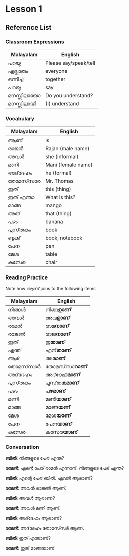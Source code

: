 # Lesson 1

## Reference List

### Classroom Expressions

| Malayalam | English               |
|-----------|-----------------------|
| പറയൂ       | Please say/speak/tell |
| എല്ലാരും    | everyone              |
| ഒന്നിച്ച്    | together              |
| പറയൂ       | say                   |
| മനസ്സിലായോ | Do you understand?    |
| മനസ്സിലായി | (I) understand        |


### Vocabulary

| Malayalam | English            |
|-----------|--------------------|
| ആണ്        | is                 |
| രാജൻ      | Rajan (male name)  |
| അവൾ       | she (informal)     |
| മണി       | Mani (female name) |
| അദ്‌ദേഹം    | he (formal)        |
| തോമസ്‌സാര   | Mr. Thomas         |
| ഇത്        | this (thing)       |
| ഇത് എന്താ   | What is this?      |
| മാങ്ങ      | mango              |
| അത്        | that (thing)       |
| പഴം       | banana             |
| പുസ്‌തകം     | book               |
| ബുക്ക്       | book, notebook     |
| പേന       | pen                |
| മേശ       | table              |
| കസേര      | chair              |

### Reading Practice

Note how ആണ് joins to the following items

| Malayalam | English   |
|-----------|-----------|
| നിങ്ങൾ     | നിങ്ങ**ളാണ്**   |
| അവൾ       | അവ**ളാണ്**     |
| രാമൻ      | രാമ**നാണ്**    |
| രാജൺ      | രാജ**നാണ്**    |
| ഇത്        | ഇ**താണ്**      |
| എന്ത്       | എന്**താണ്**     |
| ആര്        | അ**രാണ്**      |
| തോമസ്‌സാർ   | തോമസ്‌സാ**റാണ്** |
| അദ്‌ദേഹം    | അദ്‌ദേ**ഹമാണ്**  |
| പുസ്‌തകം     | പുസ്‌ത**കമാണ്**   |
| പഴം       | പ**ഴമാണ്**     |
| മണി       | മണി**യാണ്**    |
| മാങ്ങ      | മാങ്ങ**യണ്**    |
| മേശ       | മേശ**യാണ്**    |
| പേന       | പേന**യാണ്**    |
| കസേര      | കസേര**യാണ്**   |

### Conversation

**ബിൽ**: നിങ്ങളുടെ പേര് എന്ത?

**രാമൻ**: എന്റെ പേര് രാമൻ എന്നാന്. നിങ്ങളുടെ പേര് എന്ത?

**ബിൽ**: എന്റെ പേര് ബിൽ. എവൻ ആരാണ്?

**രാമൻ**: അവൻ രാജൺ ആണ്.

**ബിൽ**: അവൾ ആരാണ്?

**രാമൻ**: അവൾ മണി ആണ്.

**ബിൽ**: അദ്‌ദേഹം ആരാണ്?

**രാമൻ**: അദ്‌ദേഹം തോമസ്‌സർ ആണ്.

**ബിൽ**: ഇത് എന്താണ്?

**രാമൻ**: ഇത് മാങ്ങയാണ്
